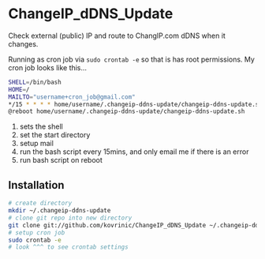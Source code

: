 # ChangeIP_dDNS_Update
Check external (public) IP and route to ChangIP.com dDNS when it changes.

Running as cron job via `sudo crontab -e` so that is has root permissions.
My cron job looks like this...

```bash
SHELL=/bin/bash
HOME=/
MAILTO="username+cron_job@gmail.com"
*/15 * * * * home/username/.changeip-ddns-update/changeip-ddns-update.sh > dev/null
@reboot home/username/.changeip-ddns-update/changeip-ddns-update.sh
```

1. sets the shell
2. set the start directory
3. setup mail
4. run the bash script every 15mins, and only email me if there is an error
5. run bash script on reboot

Installation
------------

``` bash
# create directory
mkdir ~/.changeip-ddns-update
# clone git repo into new directory
git clone git://github.com/kovrinic/ChangeIP_dDNS_Update ~/.changeip-ddns-update
# setup cron job
sudo crontab -e
# look ^^^ to see crontab settings
```

